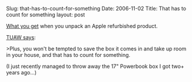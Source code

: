 Slug: that-has-to-count-for-something
Date: 2006-11-02
Title: That has to count for something
layout: post

[What you get](http://www.macsupport.ca/2006/10/31/unpacking-a-refurbished-apple-macbook/) when you unpack an Apple refurbished product.

[TUAW says](http://feeds.tuaw.com/~r/weblogsinc/tuaw/~3/43885331/):

&gt;Plus, you won&#39;t be tempted to save the box it comes in and take up room in your house, and that has to count for something.

(I just recently managed to throw away the 17&quot; Powerbook box I got two+ years ago...)
